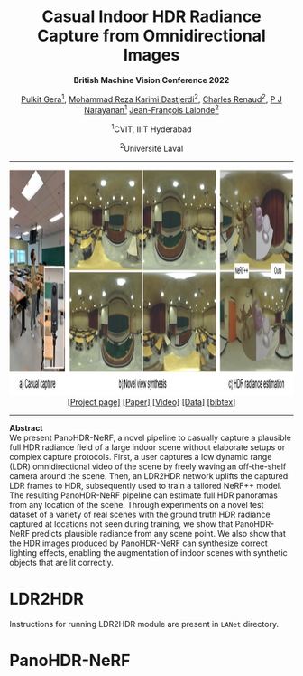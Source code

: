 <h1 align="center">Casual Indoor HDR Radiance Capture from Omnidirectional Images</h1>
<p align="center"><b>British Machine Vision Conference 2022</b></p>
<div align="center">
  <span>
    <a href="https://darthgera123.github.io/">Pulkit Gera<sup>1</sup></a>,
    <a href="https://scholar.google.com/citations?user=lJmcRbUAAAAJ&hl=en">Mohammad Reza Karimi Dastjerdi<sup>2</sup></a>,
    <a href="https://www.linkedin.com/in/charles-renaud-6b6b6622a/?locale=en_US">Charles Renaud<sup>2</sup></a>,
    <a href="https://faculty.iiit.ac.in/~pjn/">P J Narayanan<sup>1</sup></a>
    <a href="http://www.jflalonde.ca/">Jean-François Lalonde<sup>2</sup></a>
  </span>
</div>
<p align="center"><sup>1</sup>CVIT, IIIT Hyderabad</p>
<p align="center"><sup>2</sup>Université Laval</p>
<hr>
<div align = "center">
<img src="teaser.jpg" width="800px" height="400px">
</div>
<div align="center">
  <span>
    <a href="https://lvsn.github.io/PanoHDR-NeRF/">[Project page]</a>
    <a href="https://arxiv.org/abs/2208.07903">[Paper]</a>
    <a href="https://www.youtube.com/watch?v=_mUeHePYQF8">[Video]</a>
    <a href="">[Data]</a>
    <a href="./bibtex.txt">[bibtex]</a>
  </span>
</div>
<hr>
<p><b>Abstract</b><br>
  We present PanoHDR-NeRF, a novel pipeline to casually capture a plausible full HDR radiance field of a large indoor scene without elaborate setups or complex capture protocols. First, a user captures a low dynamic range (LDR) omnidirectional video of the scene by freely waving an off-the-shelf camera around the scene. Then, an LDR2HDR network uplifts the captured LDR frames to HDR, subsequently used to train a tailored NeRF++ model. The resulting PanoHDR-NeRF pipeline can estimate full HDR panoramas from any location of the scene. Through experiments on a novel test dataset of a variety of real scenes with the ground truth HDR radiance captured at locations not seen during training, we show that PanoHDR-NeRF predicts plausible radiance from any scene point. We also show that the HDR images produced by PanoHDR-NeRF can synthesize correct lighting effects, enabling the augmentation of indoor scenes with synthetic objects that are lit correctly.
</p>

# LDR2HDR
Instructions for running LDR2HDR module are present in `LANet` directory. 

# PanoHDR-NeRF

